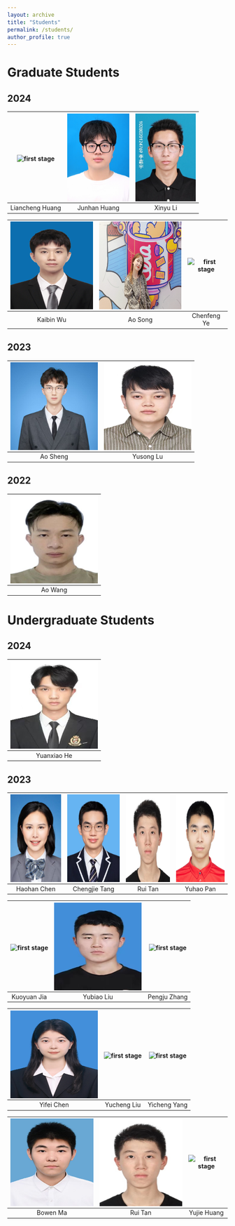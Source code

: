 ```yaml
---
layout: archive
title: "Students"
permalink: /students/
author_profile: true
---
```


Graduate Students
======

## 2024

<img align="middle" src="/images/lchuang.jpg" alt="first stage"  height=200/> |<img align="middle" src="/images/jhhuang.jpg" alt="first stage"  height=200/> |<img align="middle" src="/images/xinyuli.jpg" alt="first stage" height=200/>|
:-----:|:-----:|:-----:|
Liancheng Huang|Junhan Huang|Xinyu Li|


<img align="middle" src="/images/kbwu.jpg" alt="first stage" width=200 height=200/> |<img align="middle" src="/images/asong.jpg" alt="first stage" width=200 height=200/> |<img align="middle" src="/images/cfye.jpg" alt="first stage" width=200 height=200/>|
:-----:|:-----:|:-----:|
Kaibin Wu|Ao Song|Chenfeng Ye|

## 2023

<img align="middle" src="/images/ashen.jpg" alt="first stage" width=200 height=200/> |<img align="middle" src="/images/yslu.jpg" alt="first stage" width=200 height=200/> |
:-----:|:-----:
Ao Sheng|Yusong Lu

## 2022

<img align="middle" src="/images/awang.jpg" alt="first stage" width=200 height=200/> | 
:-----:| 
Ao Wang| 

Undergraduate Students
======

## 2024

<img align="middle" src="/images/yxhe.jpg" alt="first stage" width=200 height=200/> |
:-----:|
Yuanxiao He|


## 2023

<img align="middle" src="/images/hhchen.jpg" alt="first stage" width=200 height=200/> |<img align="middle" src="/images/jctang.jpg" alt="first stage" width=200 height=200/> |<img align="middle" src="/images/rtan.jpg" alt="first stage" width=200 height=200/>|<img align="middle" src="/images/yhpan.jpg" alt="first stage" width=200 height=200/>|
:-----:|:-----:|:-----:|:-----:
Haohan Chen|Chengjie Tang|Rui Tan|Yuhao Pan

<img align="middle" src="/images/xxxx.jpg" alt="first stage" width=200 height=200/> |<img align="middle" src="/images/byliu.jpg" alt="first stage" width=200 height=200/> |<img align="middle" src="/images/xxxx.jpg" alt="first stage" width=200 height=200/> |
:-----:|:-----:|:-----:|
Kuoyuan Jia|Yubiao Liu|Pengju Zhang


<img align="middle" src="/images/yfchen.jpg" alt="first stage" width=200 height=200/> |<img align="middle" src="/images/ycliu.jpg" alt="first stage" width=200 height=200/> |<img align="middle" src="/images/xxxx.jpg" alt="first stage" width=200 height=200/> |
:-----:|:-----:|:-----:|
Yifei Chen|Yucheng Liu|Yicheng Yang


<img align="middle" src="/images/bwma.jpg" alt="first stage" width=200 height=200/> |<img align="middle" src="/images/rtan.jpg" alt="first stage" width=200 height=200/> |<img align="middle" src="/images/xxx.jpg" alt="first stage" width=200 height=200/> |
:-----:|:-----:|:-----:|
Bowen Ma|Rui Tan|Yujie Huang





